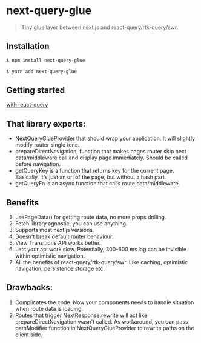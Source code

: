 # next-query-glue

> Tiny glue layer between next.js and react-query/rtk-query/swr.

## Installation


```sh
$ npm install next-query-glue
```
```sh
$ yarn add next-query-glue
```

## Getting started
[with react-query](docs%2Fwith-react-query%2FREADME.md)

## That library exports:
- NextQueryGlueProvider that should wrap your application. It will slightly modify router single tone.
- prepareDirectNavigation, function that makes pages router skip next data/middleware call and display page immediately. Should be called before navigation.
- getQueryKey is a function that returns key for the current page. Basically, it's just an url of the page, but without a hash part.
- getQueryFn is an async function that calls route data/middleware.


## Benefits
1) usePageData() for getting route data, no more props drilling.
2) Fetch library agnostic, you can use anything.
3) Supports most next.js versions.
4) Doesn't break default router behaviour.
5) View Transitions API works better.
6) Lets your api work slow. Potentially, 300-600 ms lag can be invisible within optimistic navigation.
7) All the benefits of react-query/rtk-query/swr. Like caching, optimistic navigation, persistence storage etc.


## Drawbacks:
1) Complicates the code. Now your components needs to handle situation when route data is loading.
2) Routes that trigger NextResponse.rewrite will act like prepareDirectNavigation     wasn't called. As workaround, you can pass pathModifier function in NextQueryGlueProvider to rewrite paths on the client side. 